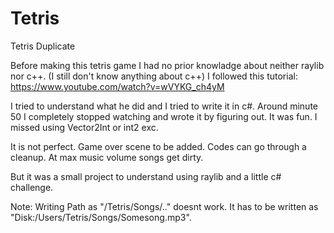 # Tetris

Tetris Duplicate

Before making this tetris game I had no prior knowladge about neither raylib nor c++. (I still don't know anything about c++)
I followed this tutorial:
https://www.youtube.com/watch?v=wVYKG_ch4yM

I tried to understand what he did and I tried to write it in c#. Around minute 50 I completely stopped watching and wrote it by figuring out.
It was fun. I missed using Vector2Int or int2 exc.

It is not perfect. Game over scene to be added. Codes can go through a cleanup. At max music volume songs get dirty.

But it was a small project to understand using raylib and a little c# challenge.

Note: Writing Path as "/Tetris/Songs/.." doesnt work. It has to be written as "Disk:/Users/Tetris/Songs/Somesong.mp3".
